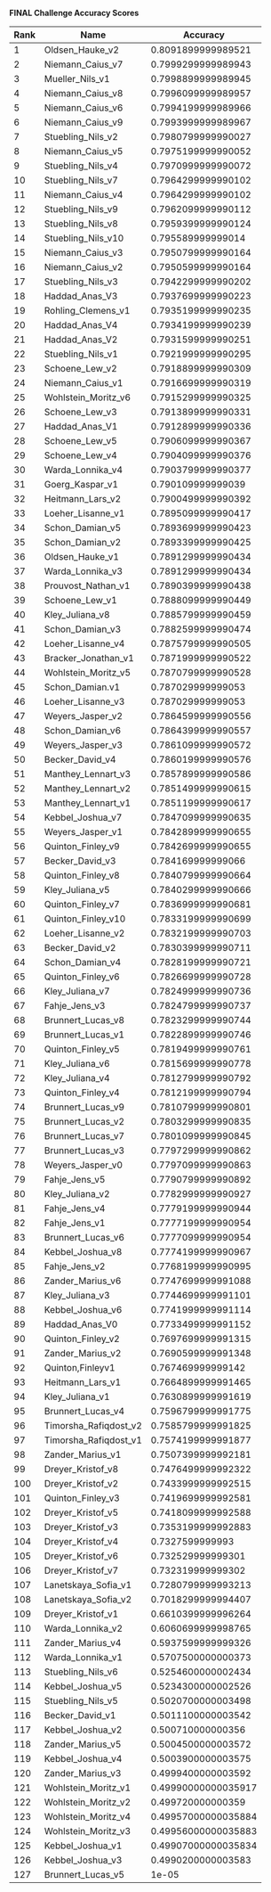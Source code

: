 **FINAL Challenge Accuracy Scores**



|Rank|Name|Accuracy|
|----|-----|---|
|1|Oldsen_Hauke_v2|0.8091899999989521|
|2|Niemann_Caius_v7|0.7999299999989943|
|3|Mueller_Nils_v1|0.7998899999989945|
|4|Niemann_Caius_v8|0.7996099999989957|
|5|Niemann_Caius_v6|0.7994199999989966|
|6|Niemann_Caius_v9|0.7993999999989967|
|7|Stuebling_Nils_v2|0.7980799999990027|
|8|Niemann_Caius_v5|0.7975199999990052|
|9|Stuebling_Nils_v4|0.7970999999990072|
|10|Stuebling_Nils_v7|0.7964299999990102|
|11|Niemann_Caius_v4|0.7964299999990102|
|12|Stuebling_Nils_v9|0.7962099999990112|
|13|Stuebling_Nils_v8|0.7959399999990124|
|14|Stuebling_Nils_v10|0.795589999999014|
|15|Niemann_Caius_v3|0.7950799999990164|
|16|Niemann_Caius_v2|0.7950599999990164|
|17|Stuebling_Nils_v3|0.7942299999990202|
|18|Haddad_Anas_V3|0.7937699999990223|
|19|Rohling_Clemens_v1|0.7935199999990235|
|20|Haddad_Anas_V4|0.7934199999990239|
|21|Haddad_Anas_V2|0.7931599999990251|
|22|Stuebling_Nils_v1|0.7921999999990295|
|23|Schoene_Lew_v2|0.7918899999990309|
|24|Niemann_Caius_v1|0.7916699999990319|
|25|Wohlstein_Moritz_v6|0.7915299999990325|
|26|Schoene_Lew_v3|0.7913899999990331|
|27|Haddad_Anas_V1|0.7912899999990336|
|28|Schoene_Lew_v5|0.7906099999990367|
|29|Schoene_Lew_v4|0.7904099999990376|
|30|Warda_Lonnika_v4|0.7903799999990377|
|31|Goerg_Kaspar_v1|0.790109999999039|
|32|Heitmann_Lars_v2|0.7900499999990392|
|33|Loeher_Lisanne_v1|0.7895099999990417|
|34|Schon_Damian_v5|0.7893699999990423|
|35|Schon_Damian_v2|0.7893399999990425|
|36|Oldsen_Hauke_v1|0.7891299999990434|
|37|Warda_Lonnika_v3|0.7891299999990434|
|38|Prouvost_Nathan_v1|0.7890399999990438|
|39|Schoene_Lew_v1|0.7888099999990449|
|40|Kley_Juliana_v8|0.7885799999990459|
|41|Schon_Damian_v3|0.7882599999990474|
|42|Loeher_Lisanne_v4|0.7875799999990505|
|43|Bracker_Jonathan_v1|0.7871999999990522|
|44|Wohlstein_Moritz_v5|0.7870799999990528|
|45|Schon_Damian.v1|0.787029999999053|
|46|Loeher_Lisanne_v3|0.787029999999053|
|47|Weyers_Jasper_v2|0.7864599999990556|
|48|Schon_Damian_v6|0.7864399999990557|
|49|Weyers_Jasper_v3|0.7861099999990572|
|50|Becker_David_v4|0.7860199999990576|
|51|Manthey_Lennart_v3|0.7857899999990586|
|52|Manthey_Lennart_v2|0.7851499999990615|
|53|Manthey_Lennart_v1|0.7851199999990617|
|54|Kebbel_Joshua_v7|0.7847099999990635|
|55|Weyers_Jasper_v1|0.7842899999990655|
|56|Quinton_Finley_v9|0.7842699999990655|
|57|Becker_David_v3|0.784169999999066|
|58|Quinton_Finley_v8|0.7840799999990664|
|59|Kley_Juliana_v5|0.7840299999990666|
|60|Quinton_Finley_v7|0.7836999999990681|
|61|Quinton_Finley_v10|0.7833199999990699|
|62|Loeher_Lisanne_v2|0.7832199999990703|
|63|Becker_David_v2|0.7830399999990711|
|64|Schon_Damian_v4|0.7828199999990721|
|65|Quinton_Finley_v6|0.7826699999990728|
|66|Kley_Juliana_v7|0.7824999999990736|
|67|Fahje_Jens_v3|0.7824799999990737|
|68|Brunnert_Lucas_v8|0.7823299999990744|
|69|Brunnert_Lucas_v1|0.7822899999990746|
|70|Quinton_Finley_v5|0.7819499999990761|
|71|Kley_Juliana_v6|0.7815699999990778|
|72|Kley_Juliana_v4|0.7812799999990792|
|73|Quinton_Finley_v4|0.7812199999990794|
|74|Brunnert_Lucas_v9|0.7810799999990801|
|75|Brunnert_Lucas_v2|0.7803299999990835|
|76|Brunnert_Lucas_v7|0.7801099999990845|
|77|Brunnert_Lucas_v3|0.7797299999990862|
|78|Weyers_Jasper_v0|0.7797099999990863|
|79|Fahje_Jens_v5|0.7790799999990892|
|80|Kley_Juliana_v2|0.7782999999990927|
|81|Fahje_Jens_v4|0.7779199999990944|
|82|Fahje_Jens_v1|0.7777199999990954|
|83|Brunnert_Lucas_v6|0.7777099999990954|
|84|Kebbel_Joshua_v8|0.7774199999990967|
|85|Fahje_Jens_v2|0.7768199999990995|
|86|Zander_Marius_v6|0.7747699999991088|
|87|Kley_Juliana_v3|0.7744699999991101|
|88|Kebbel_Joshua_v6|0.7741999999991114|
|89|Haddad_Anas_V0|0.7733499999991152|
|90|Quinton_Finley_v2|0.7697699999991315|
|91|Zander_Marius_v2|0.7690599999991348|
|92|Quinton,Finleyv1|0.767469999999142|
|93|Heitmann_Lars_v1|0.7664899999991465|
|94|Kley_Juliana_v1|0.7630899999991619|
|95|Brunnert_Lucas_v4|0.7596799999991775|
|96|Timorsha_Rafiqdost_v2|0.7585799999991825|
|97|Timorsha_Rafiqdost_v1|0.7574199999991877|
|98|Zander_Marius_v1|0.7507399999992181|
|99|Dreyer_Kristof_v8|0.7476499999992322|
|100|Dreyer_Kristof_v2|0.7433999999992515|
|101|Quinton_Finley_v3|0.7419699999992581|
|102|Dreyer_Kristof_v5|0.7418099999992588|
|103|Dreyer_Kristof_v3|0.7353199999992883|
|104|Dreyer_Kristof_v4|0.7327599999993|
|105|Dreyer_Kristof_v6|0.732529999999301|
|106|Dreyer_Kristof_v7|0.732319999999302|
|107|Lanetskaya_Sofia_v1|0.7280799999993213|
|108|Lanetskaya_Sofia_v2|0.7018299999994407|
|109|Dreyer_Kristof_v1|0.6610399999996264|
|110|Warda_Lonnika_v2|0.6060699999998765|
|111|Zander_Marius_v4|0.5937599999999326|
|112|Warda_Lonnika_v1|0.5707500000000373|
|113|Stuebling_Nils_v6|0.5254600000002434|
|114|Kebbel_Joshua_v5|0.5234300000002526|
|115|Stuebling_Nils_v5|0.5020700000003498|
|116|Becker_David_v1|0.5011100000003542|
|117|Kebbel_Joshua_v2|0.500710000000356|
|118|Zander_Marius_v5|0.5004500000003572|
|119|Kebbel_Joshua_v4|0.5003900000003575|
|120|Zander_Marius_v3|0.4999400000003592|
|121|Wohlstein_Moritz_v1|0.49990000000035917|
|122|Wohlstein_Moritz_v2|0.499720000000359|
|123|Wohlstein_Moritz_v4|0.49957000000035884|
|124|Wohlstein_Moritz_v3|0.49956000000035883|
|125|Kebbel_Joshua_v1|0.49907000000035834|
|126|Kebbel_Joshua_v3|0.4990200000003583|
|127|Brunnert_Lucas_v5|1e-05|
